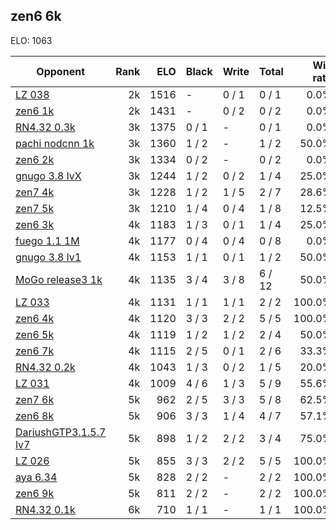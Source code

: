 ## zen6 6k ##

ELO: 1063

Opponent | Rank | ELO | Black | Write | Total | Win rate
---------|-----:|----:|-------|-------|-------|-------:
[LZ 038](LZ%20038.md) | 2k | 1516 | - | 0 / 1 | 0 / 1 | 0.0%
[zen6 1k](zen6%201k.md) | 2k | 1431 | - | 0 / 2 | 0 / 2 | 0.0%
[RN4.32 0.3k](RN4.32%200.3k.md) | 3k | 1375 | 0 / 1 | - | 0 / 1 | 0.0%
[pachi nodcnn 1k](pachi%20nodcnn%201k.md) | 3k | 1360 | 1 / 2 | - | 1 / 2 | 50.0%
[zen6 2k](zen6%202k.md) | 3k | 1334 | 0 / 2 | - | 0 / 2 | 0.0%
[gnugo 3.8 lvX](gnugo%203.8%20lvX.md) | 3k | 1244 | 1 / 2 | 0 / 2 | 1 / 4 | 25.0%
[zen7 4k](zen7%204k.md) | 3k | 1228 | 1 / 2 | 1 / 5 | 2 / 7 | 28.6%
[zen7 5k](zen7%205k.md) | 3k | 1210 | 1 / 4 | 0 / 4 | 1 / 8 | 12.5%
[zen6 3k](zen6%203k.md) | 4k | 1183 | 1 / 3 | 0 / 1 | 1 / 4 | 25.0%
[fuego 1.1 1M](fuego%201.1%201M.md) | 4k | 1177 | 0 / 4 | 0 / 4 | 0 / 8 | 0.0%
[gnugo 3.8 lv1](gnugo%203.8%20lv1.md) | 4k | 1153 | 1 / 1 | 0 / 1 | 1 / 2 | 50.0%
[MoGo release3 1k](MoGo%20release3%201k.md) | 4k | 1135 | 3 / 4 | 3 / 8 | 6 / 12 | 50.0%
[LZ 033](LZ%20033.md) | 4k | 1131 | 1 / 1 | 1 / 1 | 2 / 2 | 100.0%
[zen6 4k](zen6%204k.md) | 4k | 1120 | 3 / 3 | 2 / 2 | 5 / 5 | 100.0%
[zen6 5k](zen6%205k.md) | 4k | 1119 | 1 / 2 | 1 / 2 | 2 / 4 | 50.0%
[zen6 7k](zen6%207k.md) | 4k | 1115 | 2 / 5 | 0 / 1 | 2 / 6 | 33.3%
[RN4.32 0.2k](RN4.32%200.2k.md) | 4k | 1043 | 1 / 3 | 0 / 2 | 1 / 5 | 20.0%
[LZ 031](LZ%20031.md) | 4k | 1009 | 4 / 6 | 1 / 3 | 5 / 9 | 55.6%
[zen7 6k](zen7%206k.md) | 5k | 962 | 2 / 5 | 3 / 3 | 5 / 8 | 62.5%
[zen6 8k](zen6%208k.md) | 5k | 906 | 3 / 3 | 1 / 4 | 4 / 7 | 57.1%
[DariushGTP3.1.5.7 lv7](DariushGTP3.1.5.7%20lv7.md) | 5k | 898 | 1 / 2 | 2 / 2 | 3 / 4 | 75.0%
[LZ 026](LZ%20026.md) | 5k | 855 | 3 / 3 | 2 / 2 | 5 / 5 | 100.0%
[aya 6.34](aya%206.34.md) | 5k | 828 | 2 / 2 | - | 2 / 2 | 100.0%
[zen6 9k](zen6%209k.md) | 5k | 811 | 2 / 2 | - | 2 / 2 | 100.0%
[RN4.32 0.1k](RN4.32%200.1k.md) | 6k | 710 | 1 / 1 | - | 1 / 1 | 100.0%
